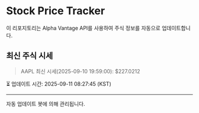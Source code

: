 
# Stock Price Tracker

이 리포지토리는 Alpha Vantage API를 사용하여 주식 정보를 자동으로 업데이트합니다.

## 최신 주식 시세
> AAPL 최신 시세(2025-09-10 19:59:00): $227.0212

⏳ 업데이트 시간: 2025-09-11 08:27:45 (KST)

---
자동 업데이트 봇에 의해 관리됩니다.
